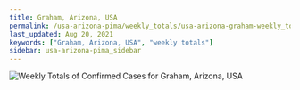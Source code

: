 ```yaml
---
title: Graham, Arizona, USA
permalink: /usa-arizona-pima/weekly_totals/usa-arizona-graham-weekly_totals.html
last_updated: Aug 20, 2021
keywords: ["Graham, Arizona, USA", "weekly totals"]
sidebar: usa-arizona-pima_sidebar
---
```


![Weekly Totals of Confirmed Cases for Graham, Arizona, USA](/covid_tracker/images/graphs/usa-arizona-graham-weekly_totals_graph.png)
